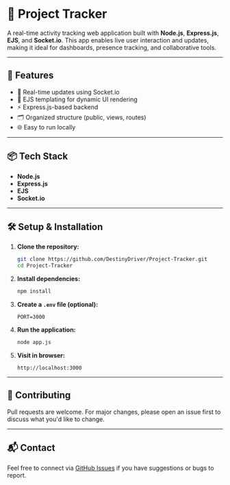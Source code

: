# 📍 Project Tracker

A real-time activity tracking web application built with **Node.js**, **Express.js**, **EJS**, and **Socket.io**. This app enables live user interaction and updates, making it ideal for dashboards, presence tracking, and collaborative tools.

---

## 🚀 Features

- 🔄 Real-time updates using Socket.io
- 🧩 EJS templating for dynamic UI rendering
- ⚡ Express.js-based backend
- 🗂 Organized structure (public, views, routes)
- 🌐 Easy to run locally

---

## 📦 Tech Stack

- **Node.js**
- **Express.js**
- **EJS**
- **Socket.io**

---

## 🛠 Setup & Installation

1. **Clone the repository:**
   ```bash
   git clone https://github.com/DestinyDriver/Project-Tracker.git
   cd Project-Tracker
   ```

2. **Install dependencies:**
   ```bash
   npm install
   ```

3. **Create a `.env` file (optional):**
   ```env
   PORT=3000
   ```

4. **Run the application:**
   ```bash
   node app.js
   ```

5. **Visit in browser:**
   ```
   http://localhost:3000
   ```
---

## 🤝 Contributing

Pull requests are welcome. For major changes, please open an issue first to discuss what you'd like to change.

---

## 📬 Contact

Feel free to connect via [GitHub Issues](https://github.com/DestinyDriver/Project-Tracker/issues) if you have suggestions or bugs to report.